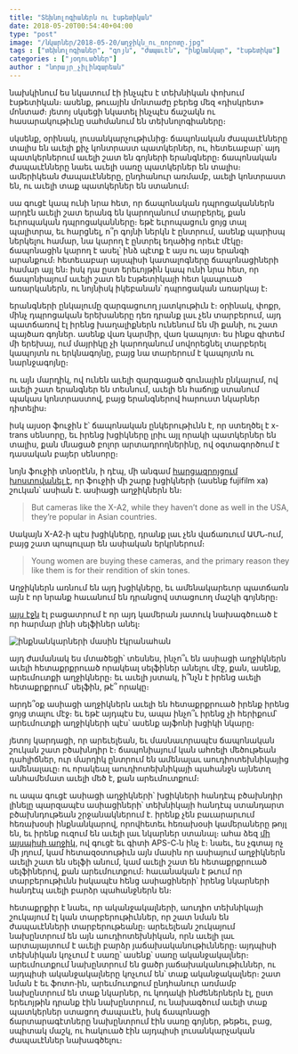 ```yaml
---
title: "Տեխնոլոգիաներն ու էսթետիկան"
date: 2018-05-20T00:54:40+04:00
type: "post"
image: "/նկարներ/2018-05-20/աղջիկն_ու_ռոբոտը.jpg"
tags : ["տեխնոլոգիաներ", "գոյն", "ժապաւէն", "ինքնանկար", "էսթետիկա"]
categories : ["յօդուածներ"]
author : "նորայր_չիլինգարեան"
---
```


նախկինում ես նկատում էի ինչպէս է տեխնիկան փոխում էսթետիկան։ ասենք, թուային մոնտաժը բերեց մեզ «դիսկրետ» մոնտաժ։
յետոյ սկսեցի նկատել ինչպէս ճաշակն ու հասարակութիւնը սահմանում են տեխնոլոգիաները։

սկսենք, օրինակ, լուսանկարչութիւնից։ ճապոնական ժապաւէնները տալիս են աւելի քիչ կոնտրաստ պատկերներ, ու, հետեւաբար՝ այդ պատկերներում աւելի շատ են գոյների երանգները։ ճապոնական ժապաւէնները նաեւ աւելի սառը պատկերներ են տալիս։ ամերիկեան ժապաւէնները, ընդհանուր առմամբ, աւելի կոնտրաստ են, ու աւելի տաք պատկերներ են ստանում։

սա գուցէ կապ ունի նրա հետ, որ ճապոնական դպրոցականներն արդէն աւելի շատ երանգ են կարողանում տարբերել, քան եւրոպական դպրոցականները։ եթէ եւրոպացուն ցոյց տալ պալիտրա, եւ հարցնել, ո՞ր գոյնի ներկն է ընտրում, ասենք պարիսպ ներկելու համար, նա կարող է ընտրել եղածից որեւէ մէկը։ ճապոնացին կարող է ասել՝ ինձ պէտք է այս ու այս երանգի արանքում։ հետեւաբար այսպիսի կատալոգները ճապոնացիների համար այլ են։ իսկ դա ըստ երեւոյթին կապ ունի նրա հետ, որ ճապոնիայում աւելի շատ են էսթետիկայի հետ կապուած առարկաներն, ու նոյնիսկ իկեբանան՝ դպրոցական առարկայ է։

երանգների ընկալումը զարգացուող յատկութիւն է։ օրինակ, փոքր, մինչ դպրոցական երեխաները դեռ դրանք լաւ չեն տարբերում, այդ պատճառով էլ իրենց խաղալիքներն ունենում են մի քանի, ու շատ պայծառ գոյներ․ ասենք վառ կարմիր, վառ կապոյտ։ ես ինքս գիտեմ մի երեխայ, ում մայրիկը չի կարողանում սովորեցնել տարբերել կապոյտն ու երկնագոյնը, բայց նա տարերում է կապոյտն ու նարնջագոյնը։

ու այն մարդիկ, ով ունեն աւելի զարգացած գունային ընկալում, ով աւելի շատ երանգներ են տեսնում, աւելի են հաճոյք ստանում պակաս կոնտրաստով, բայց երանգներով հարուստ նկարներ դիտելիս։

իսկ այսօր ֆուջին է՝ ճապոնական ընկերութիւնն է, որ ստեղծել է x-trans սենսորը, եւ իրենց խցիկները լրիւ այլ որակի պատկերներ են տալիս, քան մնացած բոլոր արտադրողներինը, ով օգտագործում է դասական բայեր սենսորը։

նոյն ֆուջիի տնօրէնն, ի դէպ, մի անգամ [հարցազրոյցում խոստովանել է](https://www.dpreview.com/interviews/6258617860/fujifilm-interview-jan-2016), որ ֆուջիի մի շարք խցիկների (ասենք fujifilm xa) շուկան՝ ասիան է․ ասիացի աղջիկներն են։

>But cameras like the X-A2, while they haven’t done as well in the USA, they’re popular in Asian countries.

Սակայն X-A2֊ի պէս խցիկները, դրանք լաւ չեն վաճառւում ԱՄՆ֊ում, բայց շատ պոպուլար են ասիական երկրներում։

>Young women are buying these cameras, and the primary reason they like them is for their rendition of skin tones.

Աղջիկներն առնում են այդ խցիկները, եւ ամենակարեւոր պատճառն այն է որ նրանք հաւանում են դրանցով ստացուող մաշկի գոյները։

[այս էջն](http://www.fujifilm.com/products/digital_cameras/x/fujifilm_x_a2/) էլ բացատրում է որ այդ կամերան յատուկ նախագծուած է որ հարմար լինի սելֆիներ անել։

![ինքնանկարների մասին էկրանահան](/նկարներ/2018-05-20/ինքնանկար.png)

այդ ժամանակ ես մտածեցի՝ տեսնես, ինչո՞ւ են ասիացի աղջիկներն աւելի հետաքրքրուած որակեալ սելֆիներ անելու մէջ, քան, ասենք, արեւմուտքի աղջիկները։ եւ աւելի յստակ, ի՞նչն է իրենց աւելի հետաքրքրում՝ սելֆին, թէ՞ որակը։

արդե՞օք ասիացի աղջիկներն աւելի են հետաքրքրուած իրենք իրենց ցոյց տալու մէջ։ եւ եթէ այդպէս էս, ապա ինչո՞ւ իրենց չի հերիքում՝ արեւմուտքի աղջիկների պէս՝ ասենք այֆոնի խցիկի նկարը։

յետոյ կարդացի, որ արեւելեան, եւ մասնաւորապէս ճապոնական շուկան շատ բծախնդիր է։ ճապոնիայում կան ահռելի մեծութեան դահլիճներ, ուր մարդիկ ընտրում են ամենալաւ աուդիոտեխնիկայից ամենալաւը։ ու որակեալ աուդիոտեխնիկայի պահանջն այնետղ անհամեմատ աւելի մեծ է, քան արեւմուտքում։

ու ապա գուցէ ասիացի աղջիկների՝ խցիկների հանդէպ բծախնդիր լինելը պարզապէս ասիացիների՝ տեխնիկայի հանդէպ ստանդարտ բծախնդութեան շրջանակներում է․ իրենք չեն բաւարարւում հեռախօսի ինքնանկարով, որովհետեւ հեռախօսի կամերաները թոյլ են, եւ իրենք ուզում են աւելի լաւ նկարներ ստանալ։ ահա ձեզ [մի այսպիսի աղջիկ](http://www.thebgirlworld.com/2016/11/fujifilm-x-a3-malaysia.html), ով գուցէ եւ գիտի APS-C֊ն ինչ է։ նաեւ, ես չգտայ ոչ մի յղում, կամ հետազօտութիւն այն մասին որ ասիայում աղջիկներն աւելի շատ են սելֆի անում, կամ աւելի շատ են հետաքրքրուած սելֆիներով, քան արեւմուտքում։ հաւանական է թւում որ տարբերութիւնն իսկապէս հենց ասիացիների՝ իրենց նկարների հանդէպ աւելի բարձր պահանջներն են։

հետաքրքիր է նաեւ, որ ականջակալների, աուդիո տեխնիկայի շուկայում էլ կան տարբերութիւններ, որ շատ նման են ժապաւէնների տարբերութեանը։ արեւելեան շուկայում նախընտրում են այն աուդիոտեխնիկան, որն աւելի լաւ արտայայտում է աւելի բարձր յաճախականութիւնները։ այդպիսի տեխնիկան կոչւում է սառը՝ ասենք՝ սառը ականջակալներ։ արեւմուտքում նախընտրում են ցածր յաճախականութիւններ, ու այդպիսի ականջակալները կոչւում են՝ տաք ականջակալներ։ շատ նման է եւ ֆոտո֊ին, արեւմուտքում ընդհանուր առմամբ նախընտրում են տաք նկարներ, ու կոդակի ինժեներներն էլ, ըստ երեւոյթին դրանք էին նախընտրում, ու նախագծում աւելի տաք պատկերներ ստացող ժապաւէն, իսկ ճապոնացի ճարտարագէտները նախընտրում էին սառը գոյներ, թեթեւ, բաց, սպիտակ մաշկ, ու հակուած էին այդպիսի լուսանկարչական ժապաւէններ նախագծելու։
